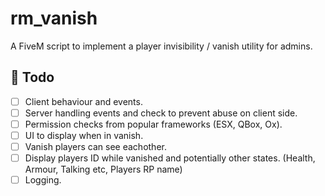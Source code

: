 # rm_vanish

A FiveM script to implement a player invisibility / vanish utility for admins.

## 📄 Todo

- [ ] Client behaviour and events.
- [ ] Server handling events and check to prevent abuse on client side.
- [ ] Permission checks from popular frameworks (ESX, QBox, Ox).
- [ ] UI to display when in vanish.
- [ ] Vanish players can see eachother.
- [ ] Display players ID while vanished and potentially other states. (Health, Armour, Talking etc, Players RP name)
- [ ] Logging.